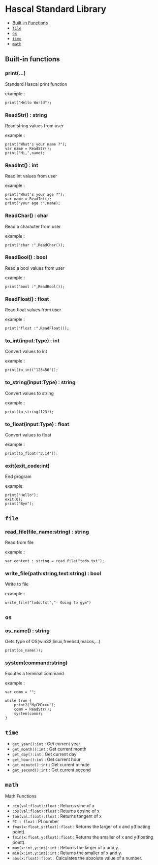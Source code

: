 # Hascal Standard Library

- [Built-in Functions](#built-in-functions)
- [`file`](#file)
- [`os`](#os)
- [`time`](#time)
- [`math`](#math)

## Built-in functions 

### print(...)
Standard Hascal print function

example :
```
print("Hello World");
```

### ReadStr() : string
Read string values from user

example :
```
print("What's your name ?");
var name = ReadStr();
print("Hi,",name);
```

### ReadInt() : int
Read int values from user

example :
```
print("What's your age ?");
var name = ReadInt();
print("your age :",name);
```

### ReadChar() : char
Read a character from user

example :
```
print("char :",ReadChar());
```

### ReadBool() : bool
Read a bool values from user

example :
```
print("bool :",ReadBool());
```

### ReadFloat() : float
Read float values from user

example :
```
print("float :",ReadFloat());
```

### to_int(input:Type) : int
Convert values to int

example :
```
print(to_int("123456"));
```

### to_string(input:Type) : string
Convert values to string

example :
```
print(to_string(123));
```

### to_float(input:Type) : float
Convert values to float

example :
```
print(to_float("3.14"));
```

### exit(exit_code:int)
End program

example:
```
print("Hello");
exit(0);
print("Bye");
```

## `file`

### read_file(file_name:string) : string
Read from file

example :
```
var content : string = read_file("todo.txt");
```

### write_file(path:string,text:string) : bool
Write to file

example :
```
write_file("todo.txt","- Going to gym")
```

<!-- ### listdir(path:string) : [string]
Lists dirs,files on a path

example :
```
print(listdir("C:\\"));
``` -->

## `os`

### os_name() : string
Gets type of OS(win32,linux,freebsd,macos,...)

```
print(os_name());
```

### system(command:string)
Excutes a terminal command

example :
```
var comm = "";

while true {
    print2("MyCMD>>>");
    comm = ReadStr();
    system(comm);
}
```

## `time`

- `get_year():int` : Get current year
- `get_month():int` : Get current month
- `get_day():int` : Get current day
- `get_hour():int` : Get current hour
- `get_minute():int` : Get current minute
- `get_second():int` : Get current second


## `math`
Math Functions
- `sin(val:float):float` : Returns sine of x
- `cos(val:float):float` : Returns cosine of x
- `tan(val:float):float` : Returns tangent of x
- `PI : float` : PI number
- `fmax(x:float,y:float):float` : Returns the larger of x and y(floating point). 
- `fmin(x:float,y:float):float` : Returns the smaller of x and y(floating point). 
- `max(x:int,y:int):int` : Returns the larger of x and y. 
- `min(x:int,y:int):int` : Returns the smaller of x and y. 
- `abs(x:float):float` : Calculates the absolute value of a number. 